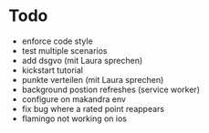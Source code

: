 # Todo

* enforce code style
* test multiple scenarios
* add dsgvo (mit Laura sprechen)
* kickstart tutorial
* punkte verteilen (mit Laura sprechen)
* background postion refreshes (service worker)
* configure on makandra env
* fix bug where a rated point reappears
* flamingo not working on ios
